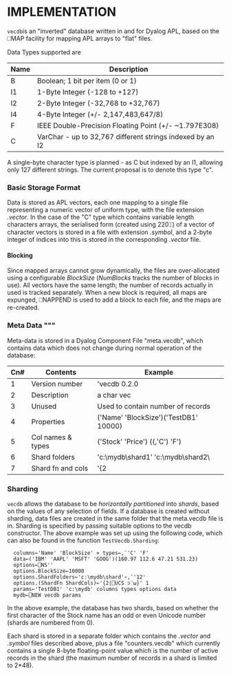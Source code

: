 # IMPLEMENTATION #

`vecdb`is an "inverted" database written in and for Dyalog APL, based on the ⎕MAP facility for mapping APL arrays to "flat" files. 

Data Types supported are

| Name | Description                                                |
|------|------------------------------------------------------------|
| B    | Boolean; 1 bit per item (0 or 1)                           |
| I1   | 1-Byte Integer (-128 to +127)                              |
| I2   | 2-Byte Integer (-32,768 to +32,767)                        |
| I4   | 4-Byte Integer (+/- 2,147,483,647/8)                       |
| F    | IEEE Double-Precision Floating Point (+/- ~1.797E308)      |
| C    | VarChar - up to 32,767 different strings indexed by an I2  |

A single-byte character type is planned - as C but indexed by an I1, allowing only 127 different strings. The current proposal is to denote this type "c".

### Basic Storage Format ###
Data is stored as APL vectors, each one mapping to a single file representing a numeric vector of uniform type, with the file extension *.vector*. In the case of the "C" type which contains variable length characters arrays, the serialised form (created using 220⌶) of a vector of character vectors is stored in a file with extension *.symbol*, and a 2-byte integer of indices into this is stored in the corresponding *.vector* file. 

#### Blocking ####
Since mapped arrays cannot grow dynamically, the files are over-allocated using a configurable *BlockSize* (*NumBlocks* tracks the number of blocks in use). All vectors have the same length; the number of records actually in used is tracked separately. When a new block is required, all maps are expunged, ⎕NAPPEND is used to add a block to each file, and the maps are re-created.

### Meta Data """
Meta-data is stored in a Dyalog Component File "meta.vecdb", which contains data which does not change during normal operation of the database:
 
| Cn# | Contents             | Example                                        |
|-----|----------------------|------------------------------------------------|
|   1 | Version number       | 'vecdb 0.2.0                                   |
|   2 | Description          | a char vec                                     |
|   3 | Unused               | Used to contain number of records              |
|   4 | Properties           | ('Name' 'BlockSize')('TestDB1' 10000)          |
|   5 | Col names & types    | ('Stock' 'Price') ((,'C') 'F')                |
|   6 | Shard folders        | 'c:\mydb\shard1\' 'c:\mydb\shard2\             |
|   7 | Shard fn and cols    | '{2|⎕UCS ⊃¨⍵}'  (,1)                          |

### Sharding ###

`vecdb` allows the database to be *horizontally partitioned* into *shards*, based on the values of any selection of fields. If a database is created without sharding, data files are created in the same folder that the meta.vecdb file is in. Sharding is specified by passing suitable options to the vecdb constructor. The above example was set up using the following code, which can also be found in the function `TestVecdb.Sharding`:

      columns←'Name' 'BlockSize' ⋄ types←,¨'C' 'F'
      data←('IBM' 'AAPL' 'MSFT' 'GOOG')(160.97 112.6 47.21 531.23)
      options←⎕NS''
      options.BlockSize←10000
      options.ShardFolders←'c:\mydb\shard'∘,¨'12'
      options.(ShardFn ShardCols)←'{2|⎕UCS ⊃¨⍵}' 1 
      params←'TestDB1' 'c:\mydb' columns types options data
      mydb←⎕NEW vecdb params

In the above example, the database has two shards, based on whether the first character of the Stock name has an odd or even Unicode number (shards are numbered from 0).

Each shard is stored in a separate folder which contains the *.vector* and *.symbol* files described above, plus a file "counters.vecdb" which currently contains a single 8-byte floating-point value which is the number of active records in the shard (the maximum number of records in a shard is limited to 2*48).


